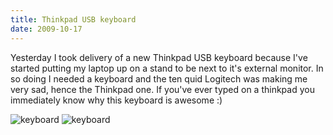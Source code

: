 ```yaml
---
title: Thinkpad USB keyboard
date: 2009-10-17
---
```


Yesterday I took delivery of a new Thinkpad USB keyboard because I've started putting my laptop up on a stand to be next to it's external monitor.
In so doing I needed a keyboard and the ten quid Logitech was making me very sad, hence the Thinkpad one.
If you've ever typed on a thinkpad you immediately know why this keyboard is awesome :)

![keyboard](http://www.tenshu.net/wp-content/uploads/2009/10/l_1600_1200_865448E8-0EFC-41CC-A0F3-82920E4CD51E.jpeg)
![keyboard](http://www.tenshu.net/wp-content/uploads/2009/10/l_1600_1200_F60F9354-27C3-4F49-A275-021CAC524592.jpeg)
